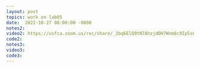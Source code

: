 ```yaml
---
layout: post
topics: work on lab05
date:  2022-10-27 08:00:00 -0800
notes2:
video2: https://usfca.zoom.us/rec/share/_2bq6ElQ9tN7AhzjdOH7Wnm8c9Ip5sO8uyhLbxN4jCqQzwql9ycYV7QfvLUKPXDn.mmNi2sxhJQHsgBTB
code2: 
notes3:
video3:  
code3: 
---
```

